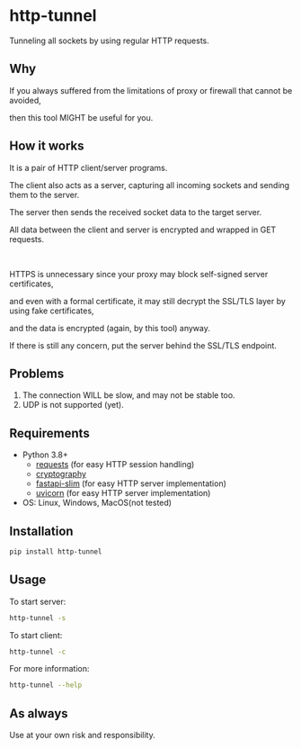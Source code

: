 # http-tunnel

Tunneling all sockets by using regular HTTP requests.

## Why

If you always suffered from the limitations of proxy or firewall that cannot be avoided,

then this tool MIGHT be useful for you.

## How it works

It is a pair of HTTP client/server programs.

The client also acts as a server, capturing all incoming sockets and sending them to the server.

The server then sends the received socket data to the target server.

All data between the client and server is encrypted and wrapped in GET requests.

<br/>

HTTPS is unnecessary since your proxy may block self-signed server certificates,

and even with a formal certificate, it may still decrypt the SSL/TLS layer by using fake certificates,

and the data is encrypted (again, by this tool) anyway.

If there is still any concern, put the server behind the SSL/TLS endpoint.

## Problems

1. The connection WILL be slow, and may not be stable too.
2. UDP is not supported (yet).

## Requirements

- Python 3.8+
  - [requests](https://pypi.org/project/requests/) (for easy HTTP session handling)
  - [cryptography](https://pypi.org/project/cryptography/)
  - [fastapi-slim](https://pypi.org/project/fastapi-slim/) (for easy HTTP server implementation)
  - [uvicorn](https://pypi.org/project/uvicorn/) (for easy HTTP server implementation)
- OS: Linux, Windows, MacOS(not tested)

## Installation

```bash
pip install http-tunnel
```

## Usage

To start server:

```bash
http-tunnel -s
```

To start client:

```bash
http-tunnel -c
```

For more information:

```bash
http-tunnel --help
```

## As always

Use at your own risk and responsibility.
